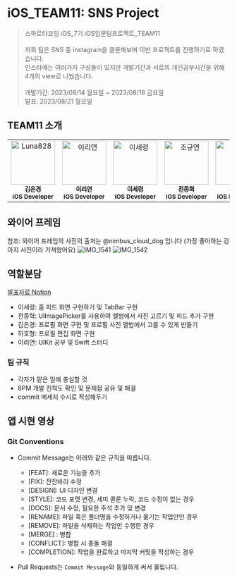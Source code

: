 # iOS_TEAM11: SNS Project 
>스파르타코딩 iOS_7기 iOS입문팀프로젝트_TEAM11<br><br>
>저희 팀은 SNS 중 instagram을 클론해보며 이번 프로젝트를 진행하기로 하였습니다.<br>
>인스타에는 여러가지 구성들이 있지만 개발기간과 서로의 개인공부시간을 위해 4개의 view로 나눴습니다.<br><br>
>개발기간: 2023/08/14 월요일 ~ 2023/08/18 금요일<br>
>발표: 2023/08/21 월요일

## TEAM11 소개
<table>
  <tbody>
    <tr>
     <td align="center" valign="top" width="14.28%">
       <a href="https://github.com/Luna828">
       <img src="https://avatars.githubusercontent.com/u/93186591?v=4" width="100px;" alt="Luna828"/>
       <br />
         <sub>
           <b>김은경</b>
         </sub>
       </a>
       <br />
       <sub>
           <b>iOS Developer</b>
       </sub>
       <br />
     </td>
     <td align="center" valign="top" width="14.28%">
       <a href="https://github.com/riyeonlee">
       <img src="https://avatars.githubusercontent.com/u/139096422?v=4" width="100px;" alt="이리연"/>
       <br />
         <sub>
           <b>이리연</b>
         </sub>
       </a>
       <br />
       <sub>
           <b>iOS Developer</b>
       </sub>
       <br />
    </td>
      <td align="center" valign="top" width="14.28%">
       <a href="https://github.com/se-ryeong">
       <img src="https://avatars.githubusercontent.com/u/139101661?v=4" width="100px;" alt="이세령"/>
       <br />
         <sub>
           <b>이세령</b>
         </sub>
       </a>
       <br />
       <sub>
           <b>iOS Developer</b>
       </sub>
       <br />
    </td>
      <td align="center" valign="top" width="14.28%">
       <a href="https://github.com/suojae3">
       <img src="https://avatars.githubusercontent.com/u/126137760?v=4" width="100px;" alt="조규연"/>
       <br />
         <sub>
           <b>전종혁</b>
         </sub>
       </a>
       <br />
       <sub>
           <b>iOS Developer</b>
       </sub>
       <br />
    </td>
    <td align="center" valign="top" width="14.28%">
       <a href="https://github.com/HAHOHAHOL">
       <img src="https://avatars.githubusercontent.com/u/139090041?v=4" width="100px;" alt="조규연"/>
       <br />
         <sub>
           <b>하호형</b>
         </sub>
       </a>
       <br />
     <sub>
         <b>iOS Developer</b>
     </sub>
     <br />
    </td>
  </tbody>
</table>

## 와이어 프레임
참조: 와이어 프레임의 사진의 출처는 @nimbus_cloud_dog 입니다 (가장 좋아하는 강아지 사진이라 가져왔어요)
![IMG_1541](https://github.com/iOS-TEAM11/snsproject/assets/93186591/4cd5cf64-c28b-4ecf-9b2f-bfd378e954cf)
![IMG_1542](https://github.com/iOS-TEAM11/snsproject/assets/93186591/77354c97-fd96-4e6a-9e4d-0deedfb57c85)

## 역할분담
[발표자료 Notion](https://teamsparta.notion.site/11-S-A-07637d8a984947be945dba731cf12c6b)
* 이세령: 홈 피드 화면 구현하기 및 TabBar 구현
* 전종혁: UIImagePicker를 사용하여 앨범에서 사진 고르기 및 피드 추가 구현
* 김은경: 프로필 화면 구현 및 프로필 사진 앨범에서 고를 수 있게 만들기
* 하호형: 프로필 편집 화면 구현
* 이리연: UIKit 공부 및 Swift 스터디

### 팀 규칙
* 각자가 맡은 일에 충실할 것
* 8PM 개발 진척도 확인 및 문제점 공유 및 해결
* commit 메세지 수시로 작성해두기

## 앱 시현 영상

### Git Conventions
- Commit Message는 아래와 같은 규칙을 따릅니다.
    * [FEAT]: 새로운 기능을 추가
    * [FIX]: 잔잔바리 수정
    * [DESIGN]: UI 디자인 변경
    * [STYLE]: 코드 포맷 변경, 세미 콜론 누락, 코드 수정이 없는 경우
    * [DOCS]: 문서 수정, 필요한 주석 추가 및 변경
    * [RENAME]: 파일 혹은 폴더명을 수정하거나 옮기는 작업만인 경우
    * [REMOVE]: 파일을 삭제하는 작업만 수행한 경우
    * [MERGE] : 병합
    * [CONFLICT]: 병합 시 충돌 해결
    * [COMPLETION]: 작업을 완료하고 마지막 커밋을 작성하는 경우 
    
- Pull Requests는 `Commit Message`와 동일하게 써서 올립니다.
